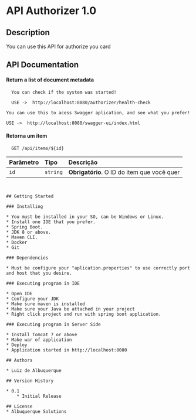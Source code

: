 # API Authorizer 1.0

## Description

You can use this API for authorize you card

## API Documentation

#### Return a list of document metadata

```http
  You can check if the system was started!
  
  USE ->  http://localhost:8080/authorizer/health-check
```

  ```http
  You can use this to acess Swagger aplication, and see what you prefer!
  
  USE ->  http://localhost:8080/swagger-ui/index.html
  
```

#### Retorna um item

```http
  GET /api/items/${id}
```

| Parâmetro   | Tipo       | Descrição                                   |
| :---------- | :--------- | :------------------------------------------ |
| `id`      | `string` | **Obrigatório**. O ID do item que você quer |

```http


## Getting Started

### Installing

* You must be installed in your SO, can be Windows or Linux.
* Install one IDE that you prefer.
* Spring Boot.
* JDK 8 or above.
* Maven CLI.
* Docker 
* Git

### Dependencies

* Must be configure your "aplication.properties" to use correctly port and host that you desire.

### Executing program in IDE

* Open IDE
* Configure your JDK
* Make sure maven is installed
* Make sure your Java be attached in your project 
* Right click project and run with spring boot application.

### Executing program in Server Side

* Install Tomcat 7 or above
* Make war of application
* Deploy
* Application started in http://localhost:8080

## Authors

* Luiz de Albuquerque

## Version History

* 0.1
    * Initial Release

## License
* Albuquerque Solutions 


